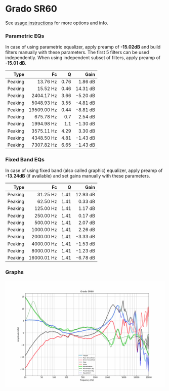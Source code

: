 # Grado SR60
See [usage instructions](https://github.com/jaakkopasanen/AutoEq#usage) for more options and info.

### Parametric EQs
In case of using parametric equalizer, apply preamp of **-15.02dB** and build filters manually
with these parameters. The first 5 filters can be used independently.
When using independent subset of filters, apply preamp of **-15.01 dB**.

| Type    | Fc          |    Q | Gain     |
|--------:|------------:|-----:|---------:|
| Peaking | 13.76 Hz    | 0.76 | 1.86 dB  |
| Peaking | 15.52 Hz    | 0.46 | 14.31 dB |
| Peaking | 2404.17 Hz  | 3.66 | -5.20 dB |
| Peaking | 5048.93 Hz  | 3.55 | -4.81 dB |
| Peaking | 19509.00 Hz | 0.44 | -8.81 dB |
| Peaking | 675.78 Hz   | 0.7  | 2.54 dB  |
| Peaking | 1994.98 Hz  | 1.1  | -1.30 dB |
| Peaking | 3575.11 Hz  | 4.29 | 3.30 dB  |
| Peaking | 4348.50 Hz  | 4.81 | -1.43 dB |
| Peaking | 7307.82 Hz  | 6.65 | -1.43 dB |

### Fixed Band EQs
In case of using fixed band (also called graphic) equalizer, apply preamp of **-13.24dB**
(if available) and set gains manually with these parameters.

| Type    | Fc          |    Q | Gain     |
|--------:|------------:|-----:|---------:|
| Peaking | 31.25 Hz    | 1.41 | 12.93 dB |
| Peaking | 62.50 Hz    | 1.41 | 0.33 dB  |
| Peaking | 125.00 Hz   | 1.41 | 1.17 dB  |
| Peaking | 250.00 Hz   | 1.41 | 0.17 dB  |
| Peaking | 500.00 Hz   | 1.41 | 2.07 dB  |
| Peaking | 1000.00 Hz  | 1.41 | 2.26 dB  |
| Peaking | 2000.00 Hz  | 1.41 | -3.33 dB |
| Peaking | 4000.00 Hz  | 1.41 | -1.53 dB |
| Peaking | 8000.00 Hz  | 1.41 | -1.23 dB |
| Peaking | 16000.01 Hz | 1.41 | -6.78 dB |

### Graphs
![](./Grado%20SR60.png)
